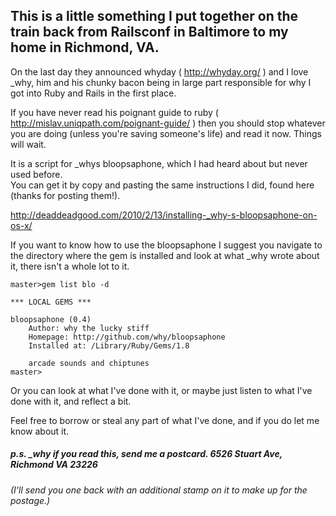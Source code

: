 ## This is a little something I put together on the train back from Railsconf in Baltimore to my home in Richmond, VA.

On the last day they announced whyday ( http://whyday.org/ ) and I love _why, him and his chunky bacon being 
in large part responsible for why I got into Ruby and Rails in the first place.  

If you have never read his poignant guide to ruby ( http://mislav.uniqpath.com/poignant-guide/ ) then you should stop whatever
you are doing (unless you're saving someone's life) and read it now.  Things will wait.  


It is a script for _whys bloopsaphone, which I had heard about but never used before.  
You can get it by copy and pasting the same instructions I did, found here (thanks for posting them!).

http://deaddeadgood.com/2010/2/13/installing-_why-s-bloopsaphone-on-os-x/ 

If you want to know how to use the bloopsaphone I suggest you navigate to the directory where the gem is installed and 
look at what _why wrote about it, there isn't a whole lot to it.


    master>gem list blo -d   

    *** LOCAL GEMS ***

    bloopsaphone (0.4)
        Author: why the lucky stiff
        Homepage: http://github.com/why/bloopsaphone
        Installed at: /Library/Ruby/Gems/1.8

        arcade sounds and chiptunes
    master>


Or you can look at what I've done with it, or maybe just listen to what I've done with it, and reflect a bit.  

Feel free to borrow or steal any part of what I've done, and if you do let me know about it.  








##### p.s.  _why if you read this, send me a postcard.  6526 Stuart Ave, Richmond VA 23226
###### (I'll send you one back with an additional stamp on it to make up for the postage.)



